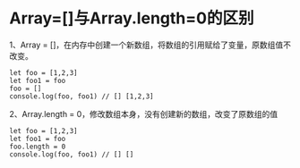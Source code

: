 # Array=[]与Array.length=0的区别

1、Array = []，在内存中创建一个新数组，将数组的引用赋给了变量，原数组值不改变。

```
let foo = [1,2,3]
let foo1 = foo
foo = []
console.log(foo, foo1) // [] [1,2,3]
```

2、Array.length = 0，修改数组本身，没有创建新的数组，改变了原数组的值

```
let foo = [1,2,3]
let foo1 = foo
foo.length = 0
console.log(foo, foo1) // [] []
```

